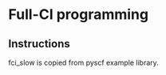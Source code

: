 Full-CI programming
=====================

Instructions
------------

fci_slow is copied from pyscf example library. 

